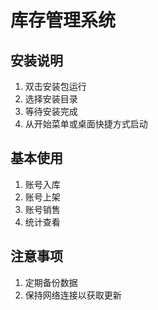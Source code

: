 # 库存管理系统

## 安装说明
1. 双击安装包运行
2. 选择安装目录
3. 等待安装完成
4. 从开始菜单或桌面快捷方式启动

## 基本使用
1. 账号入库
2. 账号上架
3. 账号销售
4. 统计查看

## 注意事项
1. 定期备份数据
2. 保持网络连接以获取更新